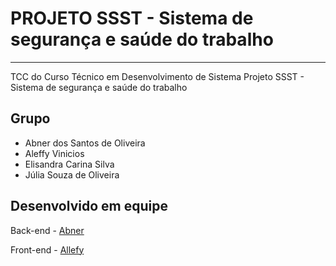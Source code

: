 # PROJETO SSST - Sistema de segurança e saúde do trabalho
***
TCC do Curso Técnico em Desenvolvimento de Sistema Projeto SSST - Sistema de segurança e saúde do trabalho
 
## Grupo

* Abner dos Santos de Oliveira
* Aleffy Vinicios
* Elisandra Carina Silva
* Júlia Souza de Oliveira 

## Desenvolvido em equipe

Back-end - [Abner](https://github.com/abnersolivera)

Front-end - [Allefy](https://github.com/aleffyspfor)
